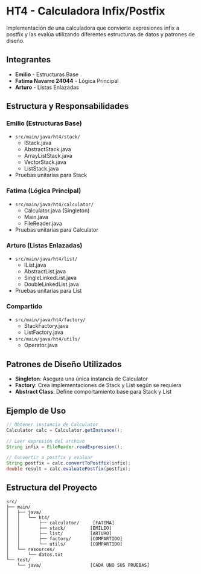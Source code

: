 # HT4 - Calculadora Infix/Postfix

Implementación de una calculadora que convierte expresiones infix a postfix y las evalúa utilizando diferentes estructuras de datos y patrones de diseño.

## Integrantes
- **Emilio** - Estructuras Base
- **Fatima Navarro 24044** - Lógica Principal
- **Arturo** - Listas Enlazadas

## Estructura y Responsabilidades

### Emilio (Estructuras Base)
- `src/main/java/ht4/stack/`
  - IStack.java
  - AbstractStack.java
  - ArrayListStack.java
  - VectorStack.java
  - ListStack.java
- Pruebas unitarias para Stack

### Fatima (Lógica Principal)
- `src/main/java/ht4/calculator/`
  - Calculator.java (Singleton)
  - Main.java
  - FileReader.java
- Pruebas unitarias para Calculator

### Arturo (Listas Enlazadas)
- `src/main/java/ht4/list/`
  - IList.java
  - AbstractList.java
  - SingleLinkedList.java
  - DoubleLinkedList.java
- Pruebas unitarias para List

### Compartido
- `src/main/java/ht4/factory/`
  - StackFactory.java
  - ListFactory.java
- `src/main/java/ht4/utils/`
  - Operator.java

## Patrones de Diseño Utilizados
- **Singleton**: Asegura una única instancia de Calculator
- **Factory**: Crea implementaciones de Stack y List según se requiera
- **Abstract Class**: Define comportamiento base para Stack y List

## Ejemplo de Uso
```java
// Obtener instancia de Calculator
Calculator calc = Calculator.getInstance();

// Leer expresión del archivo
String infix = FileReader.readExpression();

// Convertir a postfix y evaluar
String postfix = calc.convertToPostfix(infix);
double result = calc.evaluatePostfix(postfix);
```

## Estructura del Proyecto
```
src/
├── main/
│   ├── java/
│   │   └── ht4/
│   │       ├── calculator/     [FATIMA]
│   │       ├── stack/         [EMILIO]
│   │       ├── list/          [ARTURO]
│   │       ├── factory/       [COMPARTIDO]
│   │       └── utils/         [COMPARTIDO]
│   └── resources/
│       └── datos.txt
└── test/
    └── java/                  [CADA UNO SUS PRUEBAS]
```


